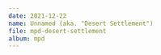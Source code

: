 ```yaml
---
date: 2021-12-22
name: Unnamed (aka. "Desert Settlement")
file: mpd-desert-settlement
album: mpd
---
```


<!-- A variation of the previous piece with notes changed to fit the Double Harmonic Major scale. Even though it's almost the same piece, it gives absolutely different feels. Perhaps there's more pieces that can sound good in this scale? -->
